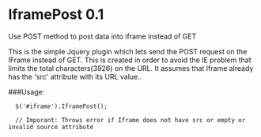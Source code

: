 IframePost 0.1
==========

Use POST method to post data into iframe instead of GET

This is the simple Jquery plugin which lets send the POST request on the IFrame instead of GET. This is created in order
to avoid the IE problem that limits the total characters(3926) on the URL. It assumes that Iframe already has the 
'src' attribute with its URL value..


###Usage: 
```javacript
  $('#iframe').IframePost();

  // Imporant: Throws error if Iframe does not have src or empty or invalid source attribute
